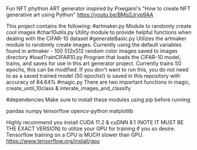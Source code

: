 Fun NFT phython ART generator inspired by Pixegami's 
"How to create NFT generative art using Python"
  https://youtu.be/BMq2Jrvp9AA

This project contains the following: 
#artmaker.py 
Module to randomly create cool images
#char10utils.py
Utility module to provide helpful functions when dealing with the CIFAR-10 dataset
#generateBasic.py
Utilizes the artmaker module to randomly create images. Currently using the default variables found in artmaker - 100 512x512 random color images saved to images directory
#loadTrainCIFAR10.py
Program that loads the CIFAR-10 model, trains, and saves for use in this art generator project. Currently trains 50 epochs, this can be modified. 
If you don't want to run this, you do not need to as a saved trained model (50 epochs!) is saved in this repository with accuracy of 84.64%
#magic.py
There are two important functions in magic, create_until_10class & interate_images_and_classify

#dependencies
Make sure to install these modules using pip before running

pandas
numpy
tensorflow
opencv-python
matplotlib

Highly recommend you install CUDA 11.2 & cuDNN 8.1 (NOTE IT MUST BE THE EXACT VERSION) to utilize your GPU 
for training if you so desire. Tensorflow training on a CPU is MUCH slower than GPU. 
https://www.tensorflow.org/install/gpu




